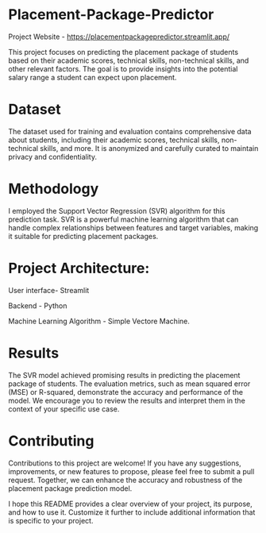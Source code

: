 # Placement-Package-Predictor

Project Website - https://placementpackagepredictor.streamlit.app/

This project focuses on predicting the placement package of students based on their academic scores, technical skills, non-technical skills, and other relevant factors. The goal is to provide insights into the potential salary range a student can expect upon placement.

# Dataset
The dataset used for training and evaluation contains comprehensive data about students, including their academic scores, technical skills, non-technical skills, and more. It is anonymized and carefully curated to maintain privacy and confidentiality.

# Methodology
I employed the Support Vector Regression (SVR) algorithm for this prediction task. SVR is a powerful machine learning algorithm that can handle complex relationships between features and target variables, making it suitable for predicting placement packages.

# Project Architecture:

User interface- Streamlit

Backend - Python

Machine Learning Algorithm - Simple Vectore Machine. 

# Results
The SVR model achieved promising results in predicting the placement package of students. The evaluation metrics, such as mean squared error (MSE) or R-squared, demonstrate the accuracy and performance of the model. We encourage you to review the results and interpret them in the context of your specific use case.

# Contributing
Contributions to this project are welcome! If you have any suggestions, improvements, or new features to propose, please feel free to submit a pull request. Together, we can enhance the accuracy and robustness of the placement package prediction model.

I hope this README provides a clear overview of your project, its purpose, and how to use it. Customize it further to include additional information that is specific to your project.
